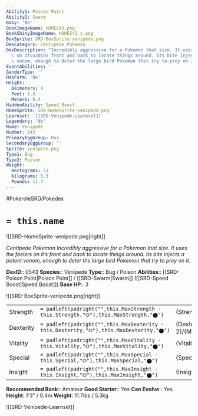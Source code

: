 ```yaml
---
Ability1: Poison Point
Ability2: Swarm
Baby: 'No'
BookImageName: HOME543.png
BookShinyImageName: HOME543_s.png
BoxSprite: SRD-BoxSprite-venipede.png
DexCategory: Centipede Pokemon
DexDescription: "Incredibly aggressive for a Pokemon that size. It uses the feelers\
  \ on it\u2019s front and back to locate things around. Its bite injects a potent\
  \ venom, enough to deter the large bird Pokemon that try to prey on it."
EventAbilities: ''
GenderType: ''
HasForm: 'No'
Height:
  Deimeters: 4
  Feet: 1.3
  Meters: 0.4
HiddenAbility: Speed Boost
HomeSprite: SRD-HomeSprite-venipede.png
Learnset: '[[SRD-Venipede-Learnset]]'
Legendary: 'No'
Name: Venipede
Number: 543
PrimaryEggGroup: Bug
SecondaryEggGroup: ''
Sprite: venipede.png
Type1: Bug
Type2: Poison
Weight:
  Hectograms: 53
  Kilograms: 5.3
  Pounds: 11.7
---
```


#PokeroleSRD/Pokedex

# `= this.name`

![[SRD-HomeSprite-venipede.png|right]]

*Centipede Pokemon*
*Incredibly aggressive for a Pokemon that size. It uses the feelers on it’s front and back to locate things around. Its bite injects a potent venom, enough to deter the large bird Pokemon that try to prey on it.*

**DexID**:: 0543
**Species**:: Venipede
**Type**:: Bug / Poison
**Abilities**:: [[SRD-Poison Point|Poison Point]] / [[SRD-Swarm|Swarm]] ([[SRD-Speed Boost|Speed Boost]])
**Base HP**:: 3

![[SRD-BoxSprite-venipede.png|right]]

|           |                                                                                        |                                          |
| --------- | -------------------------------------------------------------------------------------- | ---------------------------------------- |
| Strength  | `= padleft(padright("",this.MaxStrength - this.Strength,"⭘"),this.MaxStrength,"⬤")`    | (Strength::2)/(MaxStrength::4)   |
| Dexterity | `= padleft(padright("",this.MaxDexterity - this.Dexterity,"⭘"),this.MaxDexterity,"⬤")` | (Dexterity:: 2)/(MaxDexterity::4) |
| Vitality  | `= padleft(padright("",this.MaxVitality - this.Vitality,"⭘"),this.MaxVitality,"⬤")`    | (Vitality::2)/(MaxVitality::4)   |
| Special   | `= padleft(padright("",this.MaxSpecial - this.Special,"⭘"),this.MaxSpecial,"⬤")`       | (Special::1)/(MaxSpecial::3)     |
| Insight   | `= padleft(padright("",this.MaxInsight - this.Insight,"⭘"),this.MaxInsight,"⬤")`       | (Insight::1)/(MaxInsight::3)     |

**Recommended Rank**:: Amateur
**Good Starter**:: Yes
**Can Evolve**:: Yes
**Height**: 1'3" / 0.4m
**Weight**: 11.7lbs / 5.3kg

![[SRD-Venipede-Learnset]]